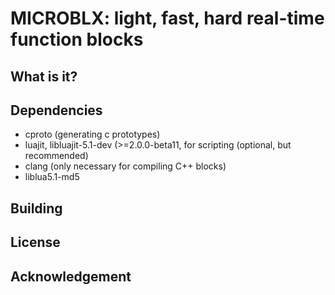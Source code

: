 MICROBLX: light, fast, hard real-time function blocks
=====================================================

What is it?
-----------



Dependencies
------------

 - cproto (generating c prototypes)
 - luajit, libluajit-5.1-dev (>=2.0.0-beta11, for scripting (optional, but recommended)
 - clang (only necessary for compiling C++ blocks)
 - liblua5.1-md5

Building
--------


 
License
-------

Acknowledgement
---------------






